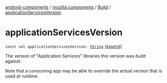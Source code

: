 [android-components](../../index.md) / [mozilla.components](../index.md) / [Build](index.md) / [applicationServicesVersion](./application-services-version.md)

# applicationServicesVersion

`const val applicationServicesVersion: `[`String`](https://kotlinlang.org/api/latest/jvm/stdlib/kotlin/-string/index.html) [(source)](https://github.com/mozilla-mobile/android-components/blob/master/components/support/base/src/main/java/mozilla/components/Build.kt#L23)

The version of "Application Services" libraries this version was *build* against.

Note that a consuming app may be able to override the actual version that is used at runtime.


